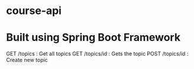 # course-api
# Built using Spring Boot Framework


 GET /topics     : Get all topics
 GET /topics/id  : Gets the topic
 POST /topics/id : Create new topic

